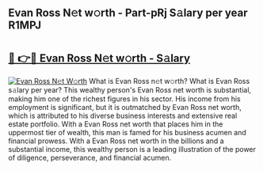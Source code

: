 ## Evan Ross N𝚎t w𝚘rth - Part-pRj S𝚊lary per year R1MPJ

# <h2><a href="http://gc3hs6.nevu.top/?p=Evan+Ross">🔗 👉🔴 Evan Ross N𝚎t w𝚘rth - S𝚊lary</a></h2>

[![Evan Ross N𝚎t W𝚘rth](https://i.imgur.com/Oavwk0R.jpeg)](http://gc3hs6.nevu.top/?p=Evan+Ross)
What is Evan Ross n𝚎t w𝚘rth? What is Evan Ross s𝚊lary per year?
This wealthy person's Evan Ross net worth is substantial, making him one of the richest figures in his sector. His income from his employment is significant, but it is outmatched by Evan Ross net worth, which is attributed to his diverse business interests and extensive real estate portfolio. With a Evan Ross net worth that places him in the uppermost tier of wealth, this man is famed for his business acumen and financial prowess. With a Evan Ross net worth in the billions and a substantial income, this wealthy person is a leading illustration of the power of diligence, perseverance, and financial acumen.
